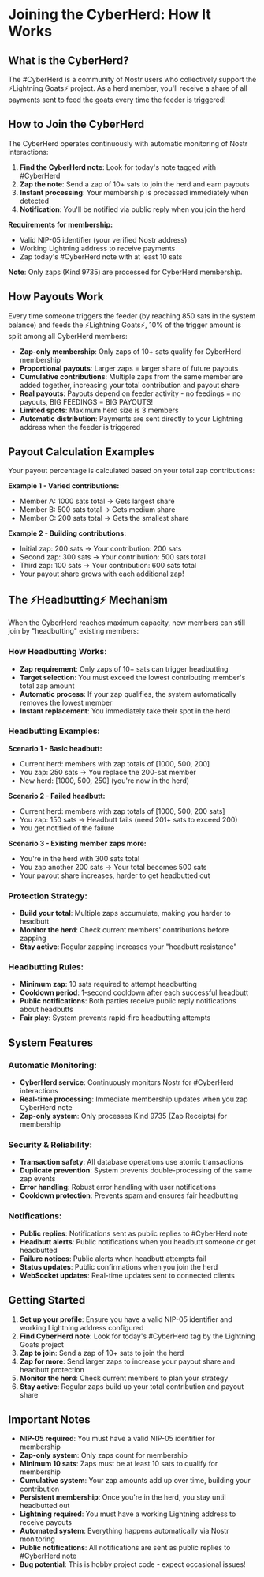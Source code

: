 # Joining the CyberHerd: How It Works

## What is the CyberHerd?

The #CyberHerd is a community of Nostr users who collectively support the ⚡Lightning Goats⚡ project. As a herd member, you'll receive a share of all payments sent to feed the goats every time the feeder is triggered!

## How to Join the CyberHerd

The CyberHerd operates continuously with automatic monitoring of Nostr interactions:

1. **Find the CyberHerd note**: Look for today's note tagged with #CyberHerd
2. **Zap the note**: Send a zap of 10+ sats to join the herd and earn payouts
3. **Instant processing**: Your membership is processed immediately when detected
4. **Notification**: You'll be notified via public reply when you join the herd

**Requirements for membership:**
- Valid NIP-05 identifier (your verified Nostr address)
- Working Lightning address to receive payments
- Zap today's #CyberHerd note with at least 10 sats

**Note**: Only zaps (Kind 9735) are processed for CyberHerd membership.

## How Payouts Work

Every time someone triggers the feeder (by reaching 850 sats in the system balance) and feeds the ⚡Lightning Goats⚡, 10% of the trigger amount is split among all CyberHerd members:

- **Zap-only membership**: Only zaps of 10+ sats qualify for CyberHerd membership
- **Proportional payouts**: Larger zaps = larger share of future payouts
- **Cumulative contributions**: Multiple zaps from the same member are added together, increasing your total contribution and payout share
- **Real payouts**: Payouts depend on feeder activity - no feedings = no payouts, BIG FEEDINGS = BIG PAYOUTS!
- **Limited spots**: Maximum herd size is 3 members
- **Automatic distribution**: Payments are sent directly to your Lightning address when the feeder is triggered

## Payout Calculation Examples

Your payout percentage is calculated based on your total zap contributions:

**Example 1 - Varied contributions:**
- Member A: 1000 sats total → Gets largest share
- Member B: 500 sats total → Gets medium share  
- Member C: 200 sats total → Gets the smallest share

**Example 2 - Building contributions:**
- Initial zap: 200 sats → Your contribution: 200 sats
- Second zap: 300 sats → Your contribution: 500 sats total  
- Third zap: 100 sats → Your contribution: 600 sats total
- Your payout share grows with each additional zap!

## The ⚡Headbutting⚡ Mechanism

When the CyberHerd reaches maximum capacity, new members can still join by "headbutting" existing members:

### How Headbutting Works:
- **Zap requirement**: Only zaps of 10+ sats can trigger headbutting
- **Target selection**: You must exceed the lowest contributing member's total zap amount
- **Automatic process**: If your zap qualifies, the system automatically removes the lowest member
- **Instant replacement**: You immediately take their spot in the herd

### Headbutting Examples:

**Scenario 1 - Basic headbutt:**
- Current herd: members with zap totals of [1000, 500, 200]
- You zap: 250 sats → You replace the 200-sat member
- New herd: [1000, 500, 250] (you're now in the herd)

**Scenario 2 - Failed headbutt:**
- Current herd: members with zap totals of [1000, 500, 200 sats]  
- You zap: 150 sats → Headbutt fails (need 201+ sats to exceed 200)
- You get notified of the failure

**Scenario 3 - Existing member zaps more:**
- You're in the herd with 300 sats total
- You zap another 200 sats → Your total becomes 500 sats
- Your payout share increases, harder to get headbutted out

### Protection Strategy:
- **Build your total**: Multiple zaps accumulate, making you harder to headbutt
- **Monitor the herd**: Check current members' contributions before zapping
- **Stay active**: Regular zapping increases your "headbutt resistance"

### Headbutting Rules:
- **Minimum zap**: 10 sats required to attempt headbutting
- **Cooldown period**: 1-second cooldown after each successful headbutt
- **Public notifications**: Both parties receive public reply notifications about headbutts
- **Fair play**: System prevents rapid-fire headbutting attempts

## System Features

### Automatic Monitoring:
- **CyberHerd service**: Continuously monitors Nostr for #CyberHerd interactions
- **Real-time processing**: Immediate membership updates when you zap CyberHerd note
- **Zap-only system**: Only processes Kind 9735 (Zap Receipts) for membership

### Security & Reliability:
- **Transaction safety**: All database operations use atomic transactions
- **Duplicate prevention**: System prevents double-processing of the same zap events
- **Error handling**: Robust error handling with user notifications
- **Cooldown protection**: Prevents spam and ensures fair headbutting

### Notifications:
- **Public replies**: Notifications sent as public replies to #CyberHerd note
- **Headbutt alerts**: Public notifications when you headbutt someone or get headbutted
- **Failure notices**: Public alerts when headbutt attempts fail
- **Status updates**: Public confirmations when you join the herd
- **WebSocket updates**: Real-time updates sent to connected clients

## Getting Started

1. **Set up your profile**: Ensure you have a valid NIP-05 identifier and working Lightning address configured
2. **Find CyberHerd note**: Look for today's #CyberHerd tag by the Lightning Goats project
3. **Zap to join**: Send a zap of 10+ sats to join the herd
4. **Zap for more**: Send larger zaps to increase your payout share and headbutt protection
5. **Monitor the herd**: Check current members to plan your strategy
6. **Stay active**: Regular zaps build up your total contribution and payout share

## Important Notes

- **NIP-05 required**: You must have a valid NIP-05 identifier for membership
- **Zap-only system**: Only zaps count for membership
- **Minimum 10 sats**: Zaps must be at least 10 sats to qualify for membership
- **Cumulative system**: Your zap amounts add up over time, building your contribution
- **Persistent membership**: Once you're in the herd, you stay until headbutted out
- **Lightning required**: You must have a working Lightning address to receive payouts
- **Automated system**: Everything happens automatically via Nostr monitoring
- **Public notifications**: All notifications are sent as public replies to #CyberHerd note
- **Bug potential**: This is hobby project code - expect occasional issues!
